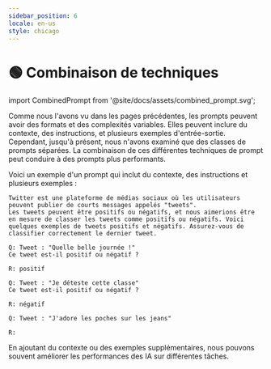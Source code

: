 ```yaml
---
sidebar_position: 6
locale: en-us
style: chicago
---
```


# 🟢 Combinaison de techniques

import CombinedPrompt from '@site/docs/assets/combined_prompt.svg';

<div style={{textAlign: 'center'}}>
  <CombinedPrompt style={{width:"100%",height:"300px",verticalAlign:"top"}}/>
</div>

Comme nous l'avons vu dans les pages précédentes, les prompts peuvent avoir des formats et des complexités variables. Elles peuvent inclure du contexte, des instructions, et plusieurs exemples d'entrée-sortie. Cependant, jusqu'à présent, nous n'avons examiné que des classes de prompts séparées. La combinaison de ces différentes techniques de prompt peut conduire à des prompts plus performants.

Voici un exemple d'un prompt qui inclut du contexte, des instructions et plusieurs exemples :

```text
Twitter est une plateforme de médias sociaux où les utilisateurs peuvent publier de courts messages appelés "tweets".
Les tweets peuvent être positifs ou négatifs, et nous aimerions être en mesure de classer les tweets comme positifs ou négatifs. Voici quelques exemples de tweets positifs et négatifs. Assurez-vous de classifier correctement le dernier tweet.

Q: Tweet : "Quelle belle journée !"
Ce tweet est-il positif ou négatif ?

R: positif

Q: Tweet : "Je déteste cette classe"
Ce tweet est-il positif ou négatif ?

R: négatif

Q: Tweet : "J'adore les poches sur les jeans"

R:
```

En ajoutant du contexte ou des exemples supplémentaires, nous pouvons souvent améliorer les performances des IA sur différentes tâches. 


